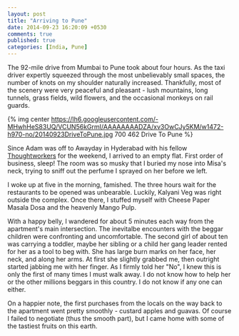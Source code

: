 ```yaml
---
layout: post
title: "Arriving to Pune"
date: 2014-09-23 16:20:09 +0530
comments: true
published: true
categories: [India, Pune]
---
```

The 92-mile drive from Mumbai to Pune took about four hours.  As the taxi driver expertly squeezed through the most unbelievably small spaces, the number of knots on my shoulder naturally increased.  Thankfully, most of the scenery were very peaceful and pleasant - lush mountains, long tunnels, grass fields, wild flowers, and the occasional monkeys on rail guards.

{% img center https://lh6.googleusercontent.com/-MHwhHeS83UQ/VCUN56kGrmI/AAAAAAAADZA/xv3OwCJy5KM/w1472-h970-no/20140923DriveToPune.jpg 700 462 Drive To Pune %}

Since Adam was off to Awayday in Hyderabad with his fellow [Thoughtworkers](http://www.thoughtworks.com/) for the weekend, I arrived to an empty flat.  First order of business, sleep!  The room was so musky that I buried my nose into Misa's neck, trying to sniff out the perfume I sprayed on her before we left.  

I woke up at five in the morning, famished. The three hours wait for the restaurants to be opened was unbearable.  Luckily, Kalyani Veg was right outside the complex.  Once there, I stuffed myself with Cheese Paper Masala Dosa and the heavenly Mango Pulp.  

With a happy belly, I wandered for about 5 minutes each way from the apartment's main intersection.  The inevitalbe encounters with the beggar children were confronting and uncomfortable.  The second girl of about ten was carrying a toddler, maybe her sibling or a child her gang leader rented for her as a tool to beg with.  She has large burn marks on her face, her neck, and along her arms.  At first she slightly grabbed me, then outright started jabbing me with her finger.  As I firmly told her "No", I knew this is only the first of many times I must walk away.  I do not know how to help her or the other millions beggars in this country.  I do not know if any one can either.

On a happier note, the first purchases from the locals on the way back to the apartment went pretty smoothly - custard apples and guavas.  Of course I failed to negotiate (thus the smooth part), but I came home with some of the tastiest fruits on this earth.
